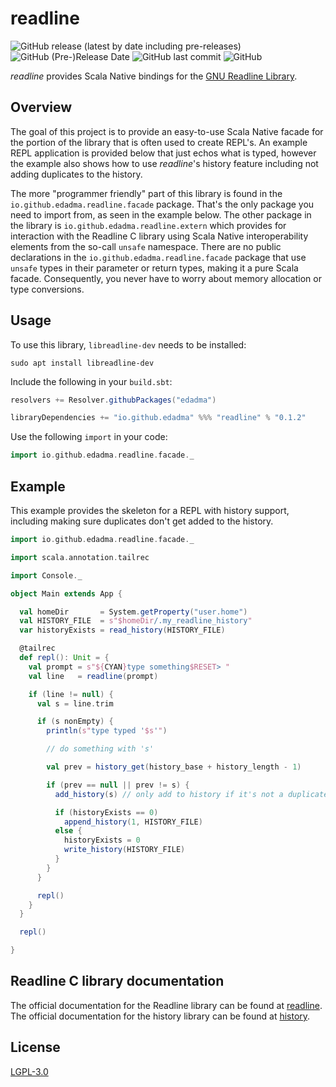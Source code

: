 readline
========

![GitHub release (latest by date including pre-releases)](https://img.shields.io/github/v/release/edadma/readline?include_prereleases) ![GitHub (Pre-)Release Date](https://img.shields.io/github/release-date-pre/edadma/readline) ![GitHub last commit](https://img.shields.io/github/last-commit/edadma/readline) ![GitHub](https://img.shields.io/github/license/edadma/readline)

*readline* provides Scala Native bindings for the [GNU Readline Library](https://tiswww.cwru.edu/php/chet/readline/rltop.html).

Overview
--------

The goal of this project is to provide an easy-to-use Scala Native facade for the portion of the library that is often used to create REPL's.  An example REPL application is provided below that just echos what is typed, however the example also shows how to use *readline*'s history feature including not adding duplicates to the history. 

The more "programmer friendly" part of this library is found in the `io.github.edadma.readline.facade` package.  That's the only package you need to import from, as seen in the example below.  The other package in the library is `io.github.edadma.readline.extern` which provides for interaction with the Readline C library using Scala Native interoperability elements from the so-call `unsafe` namespace.  There are no public declarations in the `io.github.edadma.readline.facade` package that use `unsafe` types in their parameter or return types, making it a pure Scala facade.  Consequently, you never have to worry about memory allocation or type conversions.

Usage
-----

To use this library, `libreadline-dev` needs to be installed:

```shell
sudo apt install libreadline-dev
```

Include the following in your `build.sbt`:

```scala
resolvers += Resolver.githubPackages("edadma")

libraryDependencies += "io.github.edadma" %%% "readline" % "0.1.2"
```

Use the following `import` in your code:

```scala
import io.github.edadma.readline.facade._
```

Example
-------

This example provides the skeleton for a REPL with history support, including making sure duplicates don't get added to the history.

```scala
import io.github.edadma.readline.facade._

import scala.annotation.tailrec

import Console._

object Main extends App {

  val homeDir       = System.getProperty("user.home")
  val HISTORY_FILE  = s"$homeDir/.my_readline_history"
  var historyExists = read_history(HISTORY_FILE)

  @tailrec
  def repl(): Unit = {
    val prompt = s"${CYAN}type something$RESET> "
    val line   = readline(prompt)

    if (line != null) {
      val s = line.trim

      if (s nonEmpty) {
        println(s"type typed '$s'")

        // do something with 's'

        val prev = history_get(history_base + history_length - 1)

        if (prev == null || prev != s) {
          add_history(s) // only add to history if it's not a duplicate of the previous item

          if (historyExists == 0)
            append_history(1, HISTORY_FILE)
          else {
            historyExists = 0
            write_history(HISTORY_FILE)
          }
        }
      }

      repl()
    }
  }

  repl()

}
```

Readline C library documentation
--------------------------------

The official documentation for the Readline library can be found at [readline](https://tiswww.cwru.edu/php/chet/readline/readline.html#SEC23). The official documentation for the history library can be found at [history](https://tiswww.cwru.edu/php/chet/readline/history.html#SEC6).

License
-------

[LGPL-3.0](https://github.com/edadma/readline/blob/main/LICENSE)
